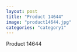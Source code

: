 ```yaml
---
layout: post
title: "Product 14644"
image: "product14644.jpg"
categories: "category1"
---
```

Product 14644
